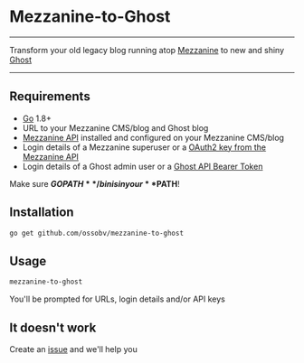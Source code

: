 # Mezzanine-to-Ghost

* * *

Transform your old legacy blog running atop [Mezzanine](https://github.com/stephenmcd/mezzanine) to new and shiny [Ghost](https://github.com/TryGhost/Ghost)

* * *

## Requirements

-   [Go](https://github.com/golang/go) 1.8+
-   URL to your Mezzanine CMS/blog and Ghost blog
-   [Mezzanine API](https://github.com/gcushen/mezzanine-api) installed and configured on your Mezzanine CMS/blog
-   Login details of a Mezzanine superuser or a [OAuth2 key from the Mezzanine API](https://gcushen.github.io/mezzanine-api/authentication/#oauth2-authentication)
-   Login details of a Ghost admin user or a [Ghost API Bearer Token](https://api.ghost.org/docs/user-authentication)

Make sure **$GOPATH**/bin is in your **$PATH**!

## Installation

```sh
go get github.com/ossobv/mezzanine-to-ghost
```

## Usage

```sh
mezzanine-to-ghost
```

You'll be prompted for URLs, login details and/or API keys

## It doesn't work

Create an [issue](https://github.com/ossobv/mezzanine-to-ghost/issues/new) and we'll help you
